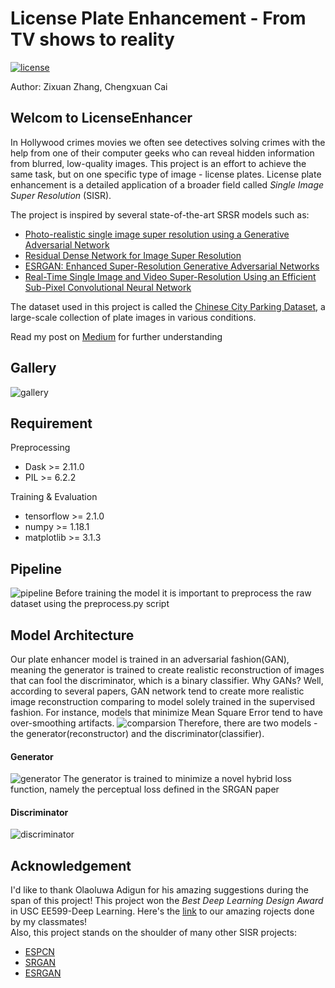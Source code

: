 # License Plate Enhancement - From TV shows to reality 
[![license](https://img.shields.io/github/license/mashape/apistatus.svg)](LICENSE)

Author: Zixuan Zhang, Chengxuan Cai
## Welcom to LicenseEnhancer 

In Hollywood crimes movies we often see detectives solving crimes with the help from one of 
their computer geeks who can reveal hidden information from blurred, low-quality images. This
project is an effort to achieve the same task, but on one specific type of image - license plates. 
License plate enhancement is a detailed application of a broader field called *Single Image Super Resolution* 
(SISR). 

The project is inspired by several state-of-the-art SRSR models such as: 
* [Photo-realistic single image super resolution using a Generative Adversarial Network](https://arxiv.org/abs/1609.04802)
* [Residual Dense Network for Image Super Resolution](https://arxiv.org/abs/1802.08797)
* [ESRGAN: Enhanced Super-Resolution Generative Adversarial Networks](https://arxiv.org/abs/1809.00219)
* [Real-Time Single Image and Video Super-Resolution Using an Efficient Sub-Pixel Convolutional Neural Network](https://arxiv.org/abs/1609.05158)

The dataset used in this project is called the [Chinese City Parking Dataset](https://github.com/detectRecog/CCPD), a large-scale collection of plate images in 
various conditions.  

Read my post on [Medium](https://towardsdatascience.com/license-plate-image-enhancement-5a170475bec1) for further understanding
## Gallery 
![gallery](Misc/Gallery.jpg)

## Requirement 
Preprocessing
* Dask >= 2.11.0
* PIL >= 6.2.2  

Training & Evaluation
* tensorflow >= 2.1.0
* numpy >= 1.18.1
* matplotlib >= 3.1.3

## Pipeline
![pipeline](Misc/Pipeline.jpg)
Before training the model it is important to preprocess the raw dataset using the preprocess.py script


## Model Architecture
Our plate enhancer model is trained in an adversarial fashion(GAN), meaning the generator is trained to create realistic 
reconstruction of images that can fool the discriminator, which is a binary classifier. Why GANs? Well, according to several 
papers, GAN network tend to create more realistic image reconstruction comparing to model solely trained in the supervised 
fashion. For instance, models that minimize Mean Square Error tend to have over-smoothing artifacts. 
![comparsion](Misc/Comparision.jpg)
Therefore, there are two models - the generator(reconstructor) and the discriminator(classifier).
#### Generator
![generator](Misc/Generator.jpg)
The generator is trained to minimize a novel hybrid loss function, namely the perceptual loss defined in the SRGAN paper 


#### Discriminator 
![discriminator](Misc/Discriminator.jpg)

## Acknowledgement 
I'd like to thank Olaoluwa Adigun for his amazing suggestions during the span of this project!
This project won the *Best Deep Learning Design Award* in USC EE599-Deep Learning. Here's the [link](https://drive.google.com/file/d/1VdCU_LArUe-KHj5vDVT0xyne9-bVK7n4/view)
 to our amazing rojects done by my classmates!   
Also, this project stands on the shoulder of many other SISR projects: 
* [ESPCN](https://github.com/leftthomas/ESPCN)
* [SRGAN](https://github.com/tensorlayer/srgan)
* [ESRGAN](https://github.com/xinntao/ESRGAN)







